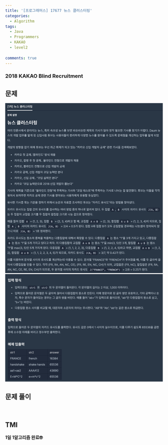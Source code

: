 ```yaml
---
title: '[프로그래머스] 17677 뉴스 클러스터링'
categories:
  - Algorithm
tags:
  - Java
  - Programmers
  - KAKAO
  - level2

comments: true 
---
```

### 2018 KAKAO Blind Recruitment

## 문제
<a href="/assets/images/P17677_1.png"><img src="/assets/images/P17677_1.png"></a>
<a href="/assets/images/P17677_2.png"><img src="/assets/images/P17677_2.png"></a>
 <br/>

## 문제 풀이
<script src="https://gist.github.com/kyeahen/41ead2b18de0324dd4768a900e776257.js"></script>
<br/>

## TMI

**1일 1알고리즘 완료🤓**


